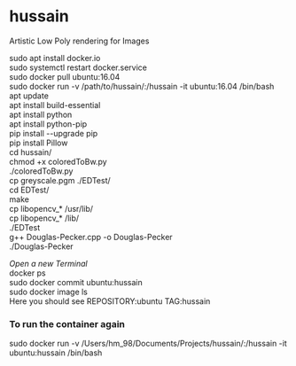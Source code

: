 # hussain
Artistic Low Poly rendering for Images

sudo apt install docker.io  
sudo systemctl restart docker.service  
sudo docker pull ubuntu:16.04  
sudo docker run -v /path/to/hussain/:/hussain -it ubuntu:16.04 /bin/bash  
apt update  
apt install build-essential  
apt install python  
apt install python-pip  
pip install --upgrade pip  
pip install Pillow  
cd hussain/  
chmod +x coloredToBw.py  
./coloredToBw.py  
cp greyscale.pgm ./EDTest/  
cd EDTest/  
make  
cp libopencv_* /usr/lib/  
cp libopencv_* /lib/  
./EDTest  
g++ Douglas-Pecker.cpp -o Douglas-Pecker    
./Douglas-Pecker  

*Open a new Terminal*  
docker ps  
sudo docker commit <CONTAINER ID> ubuntu:hussain  
sudo docker image ls  
Here you should see REPOSITORY:ubuntu TAG:hussain  


### To run the container again  
sudo docker run -v /Users/hm_98/Documents/Projects/hussain/:/hussain -it ubuntu:hussain /bin/bash   
